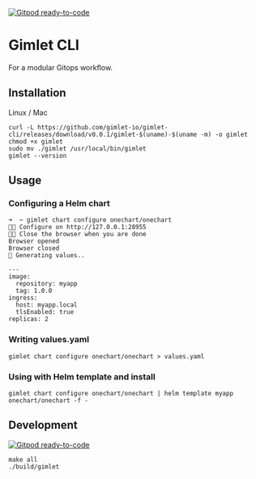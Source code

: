 [![Gitpod ready-to-code](https://img.shields.io/badge/Gitpod-ready--to--code-blue?logo=gitpod)](https://gitpod.io/#https://github.com/gimlet-io/gimlet-cli)

# Gimlet CLI

For a modular Gitops workflow.

## Installation

Linux / Mac
```
curl -L https://github.com/gimlet-io/gimlet-cli/releases/download/v0.0.1/gimlet-$(uname)-$(uname -m) -o gimlet
chmod +x gimlet
sudo mv ./gimlet /usr/local/bin/gimlet
gimlet --version
```

## Usage


### Configuring a Helm chart
```
➜  ~ gimlet chart configure onechart/onechart
👩‍💻 Configure on http://127.0.0.1:28955
👩‍💻 Close the browser when you are done
Browser opened
Browser closed
📁 Generating values..

---
image:
  repository: myapp
  tag: 1.0.0
ingress:
  host: myapp.local
  tlsEnabled: true
replicas: 2
```

### Writing values.yaml

```
gimlet chart configure onechart/onechart > values.yaml
```

### Using with Helm template and install

```
gimlet chart configure onechart/onechart | helm template myapp onechart/onechart -f -
```

## Development

[![Gitpod ready-to-code](https://img.shields.io/badge/Gitpod-ready--to--code-blue?logo=gitpod)](https://gitpod.io/#https://github.com/gimlet-io/gimlet-cli)

```
make all
./build/gimlet
```

